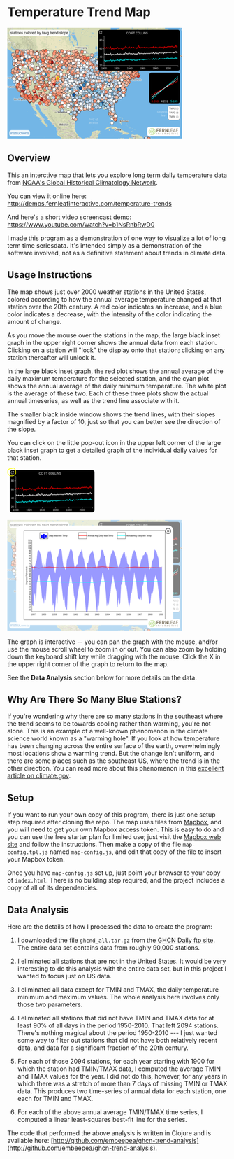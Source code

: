 # Temperature Trend Map

![Temperature Trend Map](map1-2.png)

## Overview

This an interctive map that lets you explore
long term daily temperature data from
[NOAA's Global Historical Climatology Network](https://www.ncdc.noaa.gov/data-access/land-based-station-data/land-based-datasets/global-historical-climatology-network-ghcn).

You can view it online here: http://demos.fernleafinteractive.com/temperature-trends

And here's a short video screencast demo: https://www.youtube.com/watch?v=b1NsRnbRwD0

I made this program as a demonstration of one way to visualize a lot
of long term time seriesdata.  It's intended simply as a demonstration
of the software involved, not as a definitive statement about trends
in climate data.

## Usage Instructions

The map shows just over 2000 weather stations in the United States, colored
according to how the annual average temperature changed at that station over the 20th century.
A red color indicates an increase, and a blue color indicates a decrease, with the
intensity of the color indicating the amount of change.

As you move the mouse over the stations in the map, the large black
inset graph in the upper right corner shows the annual data from each
station. Clicking on a station will "lock" the display onto that station; clicking
on any station thereafter will unlock it.

In the large black inset graph, the red plot shows the annual average
of the daily maximum temperature for the selected station, and the cyan plot shows the annual
average of the daily minimum temperature.  The white plot is the
average of these two.  Each of these three plots show the actual annual
timeseries, as well as the trend line associate with it.

The smaller black inside window shows the trend lines, with their
slopes magnified by a factor of 10, just so that you can better see
the direction of the slope.

You can click on the little pop-out icon in the upper left corner of the
large black inset graph to get a detailed graph of the individual daily values
for that station.

![Daily Data Plot](inset-2.png)

![Daily Data Plot](map2-2.png)

The graph is interactive -- you can pan the graph with the mouse, and/or
use the mouse scroll wheel to zoom in or out.  You can also zoom by holding
down the keyboard shift key while dragging with the mouse.  Click the X in
the upper right corner of the graph to return to the map.

See the **Data Analysis** section below for more details on the data.

## Why Are There So Many Blue Stations?

If you're wondering why there are so many stations in the southeast where the
trend seems to be towards cooling rather than warming, you're not alone.
This is an example of a well-known phenomenon in the climate science world
known as a "warming hole".  If you look at how temperature has been changing
across the entire surface of the earth, overwhelmingly most locations show
a warming trend.  But the change isn't uniform, and there are some places
such as the southeast US, where the trend is in the other direction.
You can read more about this phenomenon in this
[excellent article on climate.gov](https://www.climate.gov/news-features/climate-qa/does-global-warming-mean-it%E2%80%99s-warming-everywhere).

## Setup

If you want to run your own copy of this program, there is just one
setup step required after cloning the repo.  The map uses tiles from
[Mapbox](www.mapbox.com), and you will need to get your own Mapbox
access token.  This is easy to do and you can use the free starter
plan for limited use; just visit the [Mapbox web site](www.mapbox.com)
and follow the instructions.  Then make a copy of the file
`map-config.tpl.js` named `map-config.js`, and edit that copy of the
file to insert your Mapbox token.

Once you have `map-config.js` set up, just point your browser to your copy
of `index.html`.  There is no building step required, and the project
includes a copy of all of its dependencies.

## Data Analysis

Here are the details of how I processed the data to create the program:

1. I downloaded the file `ghcnd_all.tar.gz` from the
   [GHCN Daily ftp site](ftp://ftp.ncdc.noaa.gov/pub/data/ghcn/daily).
   The  entire data set contains data from roughly 90,000 stations.
   
1. I eliminated all stations that are not in the United States.  It would
   be very interesting to do this analysis with the entire data set,
   but in this project I wanted to focus just on US data.

1. I eliminated all data except for TMIN and TMAX, the daily temperature
   minimum and maximum values.  The whole analysis here involves only
   those two parameters.
   
1. I eliminated all stations that did not have TMIN and TMAX data for at least 90% of
   all days in the period 1950-2010.  That left 2094 stations.
   There's nothing magical about the period 1950-2010 --- I just wanted some way
   to filter out stations that did not have both relatively recent data, and
   data for a significant fraction of the 20th century.
   
1. For each of those 2094 stations, for each year starting with 1900
   for which the station had TMIN/TMAX data, I computed the average TMIN
   and TMAX values for the year.  I did not do this, however, for any years
   in which there was a stretch of more than 7 days of missing TMIN or TMAX
   data.  This produces two time-series of annual data for each station,
   one each for TMIN and TMAX.

1. For each of the above annual average TMIN/TMAX time series, I computed
   a linear least-squares best-fit line for the series.
   
The code that performed the above analysis is written in Clojure and
is available here: 
[http://github.com/embeepea/ghcn-trend-analysis](http://github.com/embeepea/ghcn-trend-analysis).
